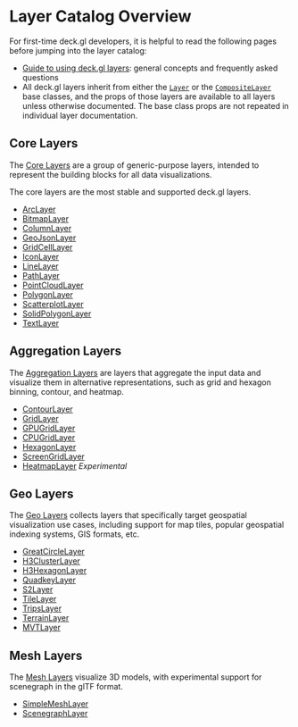 # Layer Catalog Overview

For first-time deck.gl developers, it is helpful to read the following pages before jumping into the layer catalog:

* [Guide to using deck.gl layers](/docs/developer-guide/using-layers.md): general concepts and frequently asked questions
* All deck.gl layers inherit from either the [`Layer`](/docs/api-reference/core/layer.md) or the [`CompositeLayer`](/docs/api-reference/core/composite-layer.md) base classes, and the props of those layers are available to all layers unless otherwise documented. The base class props are not repeated in individual layer documentation.


## Core Layers

The [Core Layers](https://www.npmjs.com/package/@deck.gl/layers) are a group of generic-purpose layers, intended to represent the building blocks for all data visualizations.

The core layers are the most stable and supported deck.gl layers.

  - [ArcLayer](/docs/api-reference/layers/arc-layer.md)
  - [BitmapLayer](/docs/api-reference/layers/bitmap-layer.md)
  - [ColumnLayer](/docs/api-reference/layers/column-layer.md)
  - [GeoJsonLayer](/docs/api-reference/layers/geojson-layer.md)
  - [GridCellLayer](/docs/api-reference/layers/grid-cell-layer.md)
  - [IconLayer](/docs/api-reference/layers/icon-layer.md)
  - [LineLayer](/docs/api-reference/layers/line-layer.md)
  - [PathLayer](/docs/api-reference/layers/path-layer.md)
  - [PointCloudLayer](/docs/api-reference/layers/point-cloud-layer.md)
  - [PolygonLayer](/docs/api-reference/layers/polygon-layer.md)
  - [ScatterplotLayer](/docs/api-reference/layers/scatterplot-layer.md)
  - [SolidPolygonLayer](/docs/api-reference/layers/solid-polygon-layer.md)
  - [TextLayer](/docs/api-reference/layers/text-layer.md)

## Aggregation Layers

The [Aggregation Layers](https://www.npmjs.com/package/@deck.gl/aggregation-layers) are layers that aggregate the input data and visualize them in alternative representations, such as grid and hexagon binning, contour, and heatmap.

  - [ContourLayer](/docs/api-reference/aggregation-layers/contour-layer.md)
  - [GridLayer](/docs/api-reference/aggregation-layers/grid-layer.md)
  - [GPUGridLayer](/docs/api-reference/aggregation-layers/gpu-grid-layer.md)
  - [CPUGridLayer](/docs/api-reference/aggregation-layers/cpu-grid-layer.md)
  - [HexagonLayer](/docs/api-reference/aggregation-layers/hexagon-layer.md)
  - [ScreenGridLayer](/docs/api-reference/aggregation-layers/screen-grid-layer.md)
  - [HeatmapLayer](/docs/api-reference/aggregation-layers/heatmap-layer.md) *Experimental*

## Geo Layers

The [Geo Layers](https://www.npmjs.com/package/@deck.gl/geo-layers) collects layers that specifically target geospatial visualization use cases, including support for map tiles, popular geospatial indexing systems, GIS formats, etc.

  - [GreatCircleLayer](/docs/api-reference/geo-layers/great-circle-layer.md)
  - [H3ClusterLayer](/docs/api-reference/geo-layers/h3-cluster-layer.md)
  - [H3HexagonLayer](/docs/api-reference/geo-layers/h3-hexagon-layer.md)
  - [QuadkeyLayer](/docs/api-reference/geo-layers/quadkey-layer.md)
  - [S2Layer](/docs/api-reference/geo-layers/s2-layer.md)
  - [TileLayer](/docs/api-reference/geo-layers/tile-layer.md)
  - [TripsLayer](/docs/api-reference/geo-layers/trips-layer.md)
  - [TerrainLayer](/docs/api-reference/geo-layers/terrain-layer.md)
  - [MVTLayer](/docs/api-reference/geo-layers/mvt-layer.md)

## Mesh Layers

The [Mesh Layers](https://www.npmjs.com/package/@deck.gl/mesh-layers) visualize 3D models, with experimental support for scenegraph in the glTF format.

  - [SimpleMeshLayer](/docs/api-reference/mesh-layers/simple-mesh-layer.md)
  - [ScenegraphLayer](/docs/api-reference/mesh-layers/scenegraph-layer.md)
